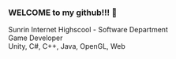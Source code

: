 ### WELCOME to my github!!! 👋

Sunrin Internet Highscool - Software Department <br/>
Game Developer <br/>
Unity, C#, C++, Java, OpenGL, Web <br/>
